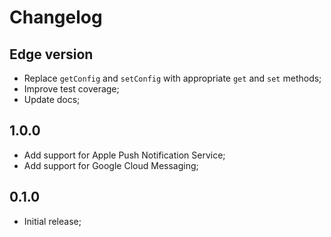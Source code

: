 # Changelog

## Edge version

- Replace `getConfig` and `setConfig` with appropriate `get` and `set` methods;
- Improve test coverage;
- Update docs;

## 1.0.0

- Add support for Apple Push Notification Service;
- Add support for Google Cloud Messaging;

## 0.1.0

- Initial release;
